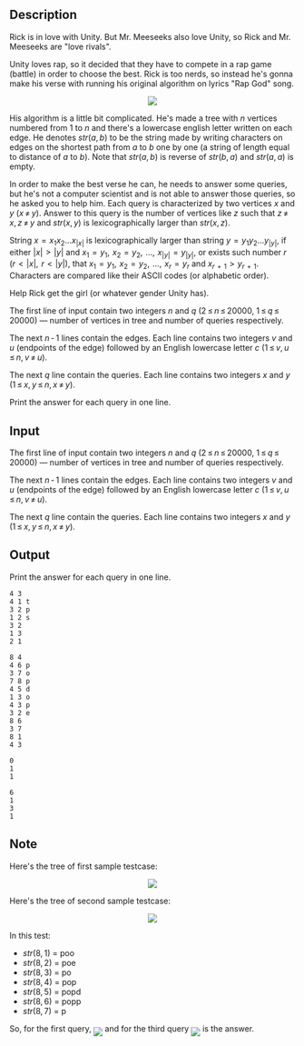 ## Description

<div><p>Rick is in love with Unity. But Mr. Meeseeks also love Unity, so Rick and Mr. Meeseeks are "love rivals". </p><p>Unity loves rap, so it decided that they have to compete in a rap game (battle) in order to choose the best. Rick is too nerds, so instead he's gonna make his verse with running his original algorithm on lyrics "Rap God" song.</p><center> <img class="tex-graphics" src="file://bqqKlygG.png" style="max-width: 100.0%;max-height: 100.0%;"> </center><p>His algorithm is a little bit complicated. He's made a tree with <span class="tex-span"><i>n</i></span> vertices numbered from <span class="tex-span">1</span> to <span class="tex-span"><i>n</i></span> and there's a lowercase english letter written on each edge. He denotes <span class="tex-span"><i>str</i>(<i>a</i>, <i>b</i>)</span> to be the string made by writing characters on edges on the shortest path from <span class="tex-span"><i>a</i></span> to <span class="tex-span"><i>b</i></span> one by one (a string of length equal to distance of <span class="tex-span"><i>a</i></span> to <span class="tex-span"><i>b</i></span>). Note that <span class="tex-span"><i>str</i>(<i>a</i>, <i>b</i>)</span> is reverse of <span class="tex-span"><i>str</i>(<i>b</i>, <i>a</i>)</span> and <span class="tex-span"><i>str</i>(<i>a</i>, <i>a</i>)</span> is empty.</p><p> In order to make the best verse he can, he needs to answer some queries, but he's not a computer scientist and is not able to answer those queries, so he asked you to help him. Each query is characterized by two vertices <span class="tex-span"><i>x</i></span> and <span class="tex-span"><i>y</i></span> (<span class="tex-span"><i>x</i> ≠ <i>y</i></span>). Answer to this query is the number of vertices like <span class="tex-span"><i>z</i></span> such that <span class="tex-span"><i>z</i> ≠ <i>x</i>, <i>z</i> ≠ <i>y</i></span> and <span class="tex-span"><i>str</i>(<i>x</i>, <i>y</i>)</span> is lexicographically larger than <span class="tex-span"><i>str</i>(<i>x</i>, <i>z</i>)</span>.</p><p>String <span class="tex-span"><i>x</i>  =  <i>x</i><sub class="lower-index">1</sub><i>x</i><sub class="lower-index">2</sub>...<i>x</i><sub class="lower-index">|<i>x</i>|</sub></span> is lexicographically larger than string <span class="tex-span"><i>y</i>  =  <i>y</i><sub class="lower-index">1</sub><i>y</i><sub class="lower-index">2</sub>...<i>y</i><sub class="lower-index">|<i>y</i>|</sub></span>, if either <span class="tex-span">|<i>x</i>|  &gt;  |<i>y</i>|</span> and <span class="tex-span"><i>x</i><sub class="lower-index">1</sub>  =  <i>y</i><sub class="lower-index">1</sub>,  <i>x</i><sub class="lower-index">2</sub>  =  <i>y</i><sub class="lower-index">2</sub>,  ...,  <i>x</i><sub class="lower-index">|<i>y</i>|</sub>  =  <i>y</i><sub class="lower-index">|<i>y</i>|</sub></span>, or exists such number <span class="tex-span"><i>r</i> (<i>r</i>  &lt;  |<i>x</i>|,  <i>r</i>  &lt;  |<i>y</i>|)</span>, that <span class="tex-span"><i>x</i><sub class="lower-index">1</sub>  =  <i>y</i><sub class="lower-index">1</sub>,  <i>x</i><sub class="lower-index">2</sub>  =  <i>y</i><sub class="lower-index">2</sub>,  ...,  <i>x</i><sub class="lower-index"><i>r</i></sub>  =  <i>y</i><sub class="lower-index"><i>r</i></sub></span> and <span class="tex-span"><i>x</i><sub class="lower-index"><i>r</i>  +  1</sub>  &gt;  <i>y</i><sub class="lower-index"><i>r</i>  +  1</sub></span>. Characters are compared like their ASCII codes (or alphabetic order).</p><p>Help Rick get the girl (or whatever gender Unity has).</p></div><div class="input-specification"><p>The first line of input contain two integers <span class="tex-span"><i>n</i></span> and <span class="tex-span"><i>q</i></span> (<span class="tex-span">2 ≤ <i>n</i> ≤ 20000</span>, <span class="tex-span">1 ≤ <i>q</i> ≤ 20000</span>) — number of vertices in tree and number of queries respectively.</p><p>The next <span class="tex-span"><i>n</i> - 1</span> lines contain the edges. Each line contains two integers <span class="tex-span"><i>v</i></span> and <span class="tex-span"><i>u</i></span> (endpoints of the edge) followed by an English lowercase letter <span class="tex-span"><i>c</i></span> (<span class="tex-span">1 ≤ <i>v</i>, <i>u</i> ≤ <i>n</i>, <i>v</i> ≠ <i>u</i></span>).</p><p>The next <span class="tex-span"><i>q</i></span> line contain the queries. Each line contains two integers <span class="tex-span"><i>x</i></span> and <span class="tex-span"><i>y</i></span> (<span class="tex-span">1 ≤ <i>x</i>, <i>y</i> ≤ <i>n</i>, <i>x</i> ≠ <i>y</i></span>).</p></div><div class="output-specification"><p>Print the answer for each query in one line.</p></div>

## Input

<p>The first line of input contain two integers <span class="tex-span"><i>n</i></span> and <span class="tex-span"><i>q</i></span> (<span class="tex-span">2 ≤ <i>n</i> ≤ 20000</span>, <span class="tex-span">1 ≤ <i>q</i> ≤ 20000</span>) — number of vertices in tree and number of queries respectively.</p><p>The next <span class="tex-span"><i>n</i> - 1</span> lines contain the edges. Each line contains two integers <span class="tex-span"><i>v</i></span> and <span class="tex-span"><i>u</i></span> (endpoints of the edge) followed by an English lowercase letter <span class="tex-span"><i>c</i></span> (<span class="tex-span">1 ≤ <i>v</i>, <i>u</i> ≤ <i>n</i>, <i>v</i> ≠ <i>u</i></span>).</p><p>The next <span class="tex-span"><i>q</i></span> line contain the queries. Each line contains two integers <span class="tex-span"><i>x</i></span> and <span class="tex-span"><i>y</i></span> (<span class="tex-span">1 ≤ <i>x</i>, <i>y</i> ≤ <i>n</i>, <i>x</i> ≠ <i>y</i></span>).</p>

## Output

<p>Print the answer for each query in one line.</p>





```input1
4 3
4 1 t
3 2 p
1 2 s
3 2
1 3
2 1

```




```input2
8 4
4 6 p
3 7 o
7 8 p
4 5 d
1 3 o
4 3 p
3 2 e
8 6
3 7
8 1
4 3

```




```output1
0
1
1

```




```output2
6
1
3
1

```



## Note

<p>Here's the tree of first sample testcase:</p><center> <img class="tex-graphics" src="file://scC86uEu.png" style="max-width: 100.0%;max-height: 100.0%;"> </center><p>Here's the tree of second sample testcase:</p><center> <img class="tex-graphics" src="file://Y1e8e8m8.png" style="max-width: 100.0%;max-height: 100.0%;"> </center><p>In this test:</p><ul> <li> <span class="tex-span"><i>str</i>(8, 1)</span> = <span class="tex-font-style-tt">poo</span> </li><li> <span class="tex-span"><i>str</i>(8, 2)</span> = <span class="tex-font-style-tt">poe</span> </li><li> <span class="tex-span"><i>str</i>(8, 3)</span> = <span class="tex-font-style-tt">po</span> </li><li> <span class="tex-span"><i>str</i>(8, 4)</span> = <span class="tex-font-style-tt">pop</span> </li><li> <span class="tex-span"><i>str</i>(8, 5)</span> = <span class="tex-font-style-tt">popd</span> </li><li> <span class="tex-span"><i>str</i>(8, 6)</span> = <span class="tex-font-style-tt">popp</span> </li><li> <span class="tex-span"><i>str</i>(8, 7)</span> = <span class="tex-font-style-tt">p</span> </li></ul><p>So, for the first query, <img align="middle" class="tex-formula" src="file://qWpgt3GL.png" style="max-width: 100.0%;max-height: 100.0%;"> and for the third query <img align="middle" class="tex-formula" src="file://NmdrBifS.png" style="max-width: 100.0%;max-height: 100.0%;"> is the answer.</p>
